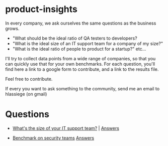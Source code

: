 # product-insights

In every company, we ask ourselves the same questions as the business grows. 

* "What should be the ideal ratio of QA testers to developers?
* "What is the ideal size of an IT support team for a company of my size?"
* "What is the ideal ratio of people to product for a startup?"
etc...

I'll try to collect data points from a wide range of companies, so that you can quickly use that for your own benchmarks. 
For each question, you'll find here a link to a google form to contribute, and a link to the results file.

Feel free to contribute.

If every you want to ask something to the community, send me an email to hlassiege (on gmail)

# Questions

* [What's the size of your IT support team?](https://docs.google.com/forms/d/e/1FAIpQLSe8b6zZCD-OU7N08OJBVRvdk2CV20fGdUCRXeyvpAbS2lDqaA/viewform) | [Answers](https://docs.google.com/spreadsheets/d/1_72XOK_fagiOJkgBJLIcZPpko_xM0pLOsaBxrR3ErKQ/edit?resourcekey#gid=1552252393) 

* [Benchmark on security teams](https://docs.google.com/forms/d/e/1FAIpQLSe9vZVCrIjwJLgzbV1um9oIrCorEyN1E9eaY-tMhJV6q_9t5w/viewform) [Answers](https://docs.google.com/spreadsheets/d/14ozfwiw2Nr0LFpWBLvfdcmG6q93inpm76_NjSWWJmRw/edit?usp=sharing) 

